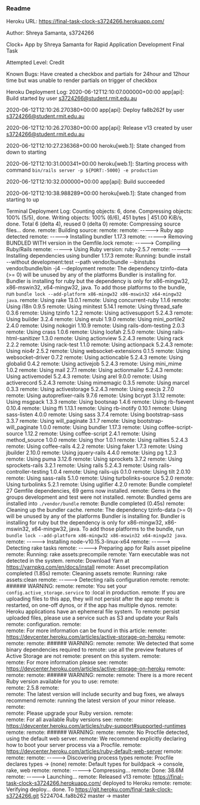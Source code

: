 ### Readme

Heroku URL: https://final-task-clock-s3724266.herokuapp.com/

Author: Shreya Samanta, s3724266

Clock+ App by Shreya Samanta for Rapid Application Development Final Task

Attempted Level: Credit

Known Bugs: Have created a checkbox and partials for 24hour and 12hour time but was unable to render partials on trigger of checkbox


Heroku Deployment Log:
2020-06-12T12:10:07.000000+00:00 app[api]: Build started by user s3724266@student.rmit.edu.au

2020-06-12T12:10:26.270380+00:00 app[api]: Deploy fa8b262f by user s3724266@student.rmit.edu.au

2020-06-12T12:10:26.270380+00:00 app[api]: Release v13 created by user s3724266@student.rmit.edu.au

2020-06-12T12:10:27.236368+00:00 heroku[web.1]: State changed from down to starting

2020-06-12T12:10:31.000341+00:00 heroku[web.1]: Starting process with command `bin/rails server -p ${PORT:-5000} -e production`

2020-06-12T12:10:32.000000+00:00 app[api]: Build succeeded

2020-06-12T12:10:38.988289+00:00 heroku[web.1]: State changed from starting to up

Terminal Deployment Log:
Counting objects: 6, done.
Compressing objects: 100% (5/5), done.
Writing objects: 100% (6/6), 451 bytes | 451.00 KiB/s, done.
Total 6 (delta 4), reused 0 (delta 0)
remote: Compressing source files... done.
remote: Building source:
remote: 
remote: -----> Ruby app detected
remote: -----> Installing bundler 1.17.3
remote: -----> Removing BUNDLED WITH version in the Gemfile.lock
remote: -----> Compiling Ruby/Rails
remote: -----> Using Ruby version: ruby-2.5.7
remote: -----> Installing dependencies using bundler 1.17.3
remote:        Running: bundle install --without development:test --path vendor/bundle --binstubs vendor/bundle/bin -j4 --deployment
remote:        The dependency tzinfo-data (>= 0) will be unused by any of the platforms Bundler is installing for. Bundler is installing for ruby but the dependency is only for x86-mingw32, x86-mswin32, x64-mingw32, java. To add those platforms to the bundle, run `bundle lock --add-platform x86-mingw32 x86-mswin32 x64-mingw32 java`.
remote:        Using rake 13.0.1
remote:        Using concurrent-ruby 1.1.6
remote:        Using i18n 0.9.5
remote:        Using minitest 5.14.1
remote:        Using thread_safe 0.3.6
remote:        Using tzinfo 1.2.2
remote:        Using activesupport 5.2.4.3
remote:        Using builder 3.2.4
remote:        Using erubi 1.9.0
remote:        Using mini_portile2 2.4.0
remote:        Using nokogiri 1.10.9
remote:        Using rails-dom-testing 2.0.3
remote:        Using crass 1.0.6
remote:        Using loofah 2.5.0
remote:        Using rails-html-sanitizer 1.3.0
remote:        Using actionview 5.2.4.3
remote:        Using rack 2.2.2
remote:        Using rack-test 1.1.0
remote:        Using actionpack 5.2.4.3
remote:        Using nio4r 2.5.2
remote:        Using websocket-extensions 0.1.5
remote:        Using websocket-driver 0.7.2
remote:        Using actioncable 5.2.4.3
remote:        Using globalid 0.4.2
remote:        Using activejob 5.2.4.3
remote:        Using mini_mime 1.0.2
remote:        Using mail 2.7.1
remote:        Using actionmailer 5.2.4.3
remote:        Using activemodel 5.2.4.3
remote:        Using arel 9.0.0
remote:        Using activerecord 5.2.4.3
remote:        Using mimemagic 0.3.5
remote:        Using marcel 0.3.3
remote:        Using activestorage 5.2.4.3
remote:        Using execjs 2.7.0
remote:        Using autoprefixer-rails 9.7.6
remote:        Using bcrypt 3.1.12
remote:        Using msgpack 1.3.3
remote:        Using bootsnap 1.4.6
remote:        Using rb-fsevent 0.10.4
remote:        Using ffi 1.13.1
remote:        Using rb-inotify 0.10.1
remote:        Using sass-listen 4.0.0
remote:        Using sass 3.7.4
remote:        Using bootstrap-sass 3.3.7
remote:        Using will_paginate 3.1.7
remote:        Using bootstrap-will_paginate 1.0.0
remote:        Using bundler 1.17.3
remote:        Using coffee-script-source 1.12.2
remote:        Using coffee-script 2.4.1
remote:        Using method_source 1.0.0
remote:        Using thor 1.0.1
remote:        Using railties 5.2.4.3
remote:        Using coffee-rails 4.2.2
remote:        Using faker 1.7.3
remote:        Using jbuilder 2.10.0
remote:        Using jquery-rails 4.4.0
remote:        Using pg 1.2.3
remote:        Using puma 3.12.6
remote:        Using sprockets 3.7.2
remote:        Using sprockets-rails 3.2.1
remote:        Using rails 5.2.4.3
remote:        Using rails-controller-testing 1.0.4
remote:        Using rails-ujs 0.1.0
remote:        Using tilt 2.0.10
remote:        Using sass-rails 5.1.0
remote:        Using turbolinks-source 5.2.0
remote:        Using turbolinks 5.2.1
remote:        Using uglifier 4.2.0
remote:        Bundle complete! 27 Gemfile dependencies, 69 gems now installed.
remote:        Gems in the groups development and test were not installed.
remote:        Bundled gems are installed into `./vendor/bundle`
remote:        Bundle completed (0.45s)
remote:        Cleaning up the bundler cache.
remote:        The dependency tzinfo-data (>= 0) will be unused by any of the platforms Bundler is installing for. Bundler is installing for ruby but the dependency is only for x86-mingw32, x86-mswin32, x64-mingw32, java. To add those platforms to the bundle, run `bundle lock --add-platform x86-mingw32 x86-mswin32 x64-mingw32 java`.
remote: -----> Installing node-v10.15.3-linux-x64
remote: -----> Detecting rake tasks
remote: -----> Preparing app for Rails asset pipeline
remote:        Running: rake assets:precompile
remote:        Yarn executable was not detected in the system.
remote:        Download Yarn at https://yarnpkg.com/en/docs/install
remote:        Asset precompilation completed (1.85s)
remote:        Cleaning assets
remote:        Running: rake assets:clean
remote: -----> Detecting rails configuration
remote: 
remote: ###### WARNING:
remote: 
remote:        You set your `config.active_storage.service` to :local in production.
remote:        If you are uploading files to this app, they will not persist after the app
remote:        is restarted, on one-off dynos, or if the app has multiple dynos.
remote:        Heroku applications have an ephemeral file system. To
remote:        persist uploaded files, please use a service such as S3 and update your Rails
remote:        configuration.
remote:        
remote:        For more information can be found in this article:
remote:          https://devcenter.heroku.com/articles/active-storage-on-heroku
remote:        
remote: 
remote: ###### WARNING:
remote: 
remote:        We detected that some binary dependencies required to
remote:        use all the preview features of Active Storage are not
remote:        present on this system.
remote:        
remote:        For more information please see:
remote:          https://devcenter.heroku.com/articles/active-storage-on-heroku
remote:        
remote: 
remote: ###### WARNING:
remote: 
remote:        There is a more recent Ruby version available for you to use:
remote:        
remote:        2.5.8
remote:        
remote:        The latest version will include security and bug fixes, we always recommend
remote:        running the latest version of your minor release.
remote:        
remote:        Please upgrade your Ruby version.
remote:        
remote:        For all available Ruby versions see:
remote:          https://devcenter.heroku.com/articles/ruby-support#supported-runtimes
remote: 
remote: ###### WARNING:
remote: 
remote:        No Procfile detected, using the default web server.
remote:        We recommend explicitly declaring how to boot your server process via a Procfile.
remote:        https://devcenter.heroku.com/articles/ruby-default-web-server
remote: 
remote: 
remote: -----> Discovering process types
remote:        Procfile declares types     -> (none)
remote:        Default types for buildpack -> console, rake, web
remote: 
remote: -----> Compressing...
remote:        Done: 38.6M
remote: -----> Launching...
remote:        Released v13
remote:        https://final-task-clock-s3724266.herokuapp.com/ deployed to Heroku
remote: 
remote: Verifying deploy... done.
To https://git.heroku.com/final-task-clock-s3724266.git
   5224704..fa8b262  master -> master

